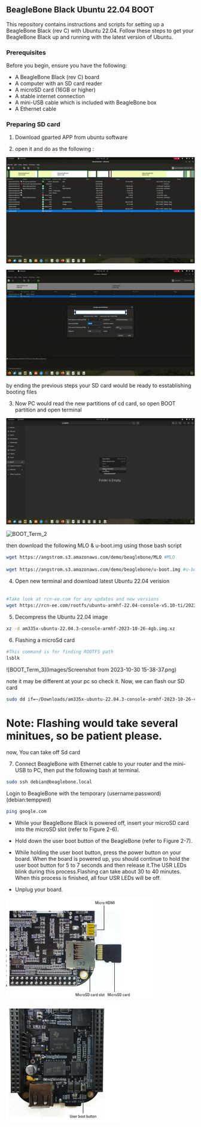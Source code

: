 ## BeagleBone Black Ubuntu 22.04 BOOT

This repository contains instructions and scripts for setting up a BeagleBone Black (rev C) with Ubuntu 22.04. Follow these steps to get your BeagleBone Black up and running with the latest version of Ubuntu.

### Prerequisites

Before you begin, ensure you have the following:

- A BeagleBone Black (rev C) board
- A computer with an SD card reader
- A microSD card (16GB or higher)
- A stable internet connection
- A mini-USB cable which is included with BeagleBone box
- A Ethernet cable

### Preparing SD card

1. Download gparted APP from ubuntu software

2. open it and do as the following : 

![gparted_1](Images/ezgif.com-video-to-gif.gif)

![gparted_2](Images/ezgif.com-video-to-gif_1.gif)

by ending the previous steps your SD card would be ready to esstablishing booting files

3. Now PC would read the new partitions of cd card, so open BOOT partition and open terminal

![BOOT_Term_1](Images/Screenshotfrom2023-10-3014-12-52.png)

![BOOT_Term_2](Images/Screenshotfrom2023-10-3014-14-34.png)


then download the following MLO & u-boot.img using those bash script

```bash
wget https://angstrom.s3.amazonaws.com/demo/beaglebone/MLO #MLO

wget https://angstrom.s3.amazonaws.com/demo/beaglebone/u-boot.img #u-boot.img

```

4. Open new terminal and download latest Ubuntu 22.04 verision

```bash

#Take look at rcn-ee.com for any updates and new versions
wget https://rcn-ee.com/rootfs/ubuntu-armhf-22.04-console-v5.10-ti/2023-10-26/am335x-ubuntu-22.04.3-console-armhf-2023-10-26-4gb.img.xz

```

5. Decompress the Ubuntu 22.04 image

```bash
xz -d am335x-ubuntu-22.04.3-console-armhf-2023-10-26-4gb.img.xz

```

6. Flashing a microSd card 

```bash
#This command is for finding ROOTFS path
lsblk 

```
![BOOT_Term_3](Images/Screenshot from 2023-10-30 15-38-37.png)

note it may be different at your pc so check it.
Now, we can flash our SD card

```bash
sudo dd if=~/Downloads/am335x-ubuntu-22.04.3-console-armhf-2023-10-26-4gb.img of=/dev/sda2 bs=1M

```
# Note: Flashing would take several minitues, so be patient please.
now, You can take off Sd card

7. Connect BeagleBone with Ethernet cable to your router and the mini-USB to PC,
then put the following bash at terminal.

```bash
sudo ssh debian@beaglebone.local

```
Login to BeagleBone with the temporary (username:password) (debian:temppwd)

```bash
ping google.com

```
- While your BeagleBone Black is powered off, insert your microSD card into the microSD slot (refer to Figure 2-6).

- Hold down the user boot button of the BeagleBone (refer to Figure 2-7).

- While holding the user boot button, press the power button on your board. When the board is powered up, you should continue to hold the user boot button for 5 to 7 seconds and then release it.The USR LEDs blink during this process.Flashing can take about 30 to 40 minutes. When this process is finished, all four USR LEDs will be off.

- Unplug your board.

![HARDWARE_1](Images/Screenshotfrom2023-10-3020-53-18.png)

![HARDWARE_2](Images/Screenshotfrom2023-10-3020-53-32.png)


